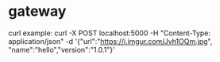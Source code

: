 # gateway
curl example:
    curl -X POST localhost:5000 -H "Content-Type: application/json" -d '{"url":"https://i.imgur.com/Jvh1OQm.jpg", "name":"hello","version":"1.0.1"}'
